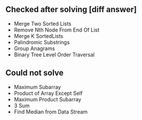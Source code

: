 ## Checked after solving [diff answer]

- Merge Two Sorted Lists
- Remove Nth Node From End Of List
- Merge K SortedLists
- Palindromic Substrings
- Group Anagrams
- Binary Tree Level Order Traversal

## Could not solve
- Maximum Subarray
- Product of Array Except Self
- Maximum Product Subarray
- 3 Sum
- Find Median from Data Stream